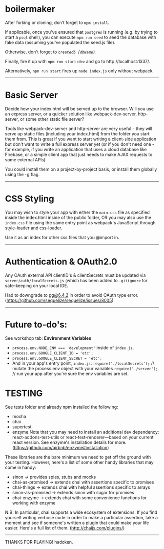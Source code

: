 # boilermaker

After forking or cloning, don't forget to `npm install`.

If applicable, once you've ensured that `postgres` is running (e.g. by trying to start a `psql` shell), you can execute `npm run seed` to seed the database with fake data (assuming you've populated the seed.js file).

Otherwise, don't forget to *`createdb {dbName}`*.

Finally, fire it up with `npm run start:dev` and go to http://localhost:1337/.

Alternatively, `npm run start` fires up `node index.js` only without webpack.

----------

# Basic Server

Decide how your index.html will be served up to the browser. Will you use an express server, or a quicker solution like webpack-dev-server, http-server, or some other static file server?

Tools like webpack-dev-server and http-server are very useful - they will serve up static files (including your index.html) from the folder you start them from. This is great if you want to start writing a client-side application but don't want to write a full express server yet (or if you don't need one - for example, if you write an application that uses a cloud database like Firebase, or a simple client app that just needs to make AJAX requests to some external APIs).

You could install them on a project-by-project basis, or install them globally using the -g flag.

----------

# CSS Styling

You may wish to style your app with either the `main.css` file as specified inside the index.html inside of the public folder, OR you may also use the `index.css` file using the same entry point as webpack's JavaScript through style-loader and css-loader.

Use it as an index for other css files that you @import in.

----------

# Authentication & OAuth2.0

Any OAuth external API clientID's & clientSecrets must be updated via `server/auth/localSecrets.js` (which has been added to `.gitignore` for safe-keeping on your local IDE.

Had to downgrade to pg@6.4.2 in order to avoid OAuth type error.
(https://github.com/sequelize/sequelize/issues/8005)

----------

# Future to-do's:

See workshop tab:  **Environment Variables**
- `process.env.NODE_ENV === 'development'` inside of `index.js`.
- `process.env.GOOGLE_CLIENT_ID = 'etc';`
- `process.env.GOOGLE_CLIENT_SECRET = 'etc';`
- And in your app's entry point, `index.js`:
`require('./localSecrets');` // mutate the process.env object with your variables
`require('./server');`       // run your app after you're sure the env variables are set.

# TESTING
See tests folder and already npm installed the following:
- mocha
- chai
- supertest
- enzyme
Note that you may need to install an additional dev dependency: react-addons-test-utils or react-test-renderer—based on your current react version. See enzyme's installation details for more. (https://github.com/airbnb/enzyme#installation)

These libraries are the bare minimum we need to get off the ground with your testing. However, here's a list of some other handy libraries that may come in handy:

- sinon -> provides spies, stubs and mocks
- chai-as-promised -> extends chai with assertions specific to promises
- chai-things -> extends chai with helpful assertions specific to arrays
- sinon-as-promised -> extends sinon with sugar for promises
- chai-enzyme -> extends chai with some convenience functions for working with enzyme

N.B: In particular, chai supports a wide ecosystem of extensions. If you find yourself writing verbose code in order to make a particular assertion, take a moment and see if someone's written a plugin that could make your life easier. Here's a full list of them. (http://chaijs.com/plugins/)

----------

THANKS FOR PLAYING! hadoken.
